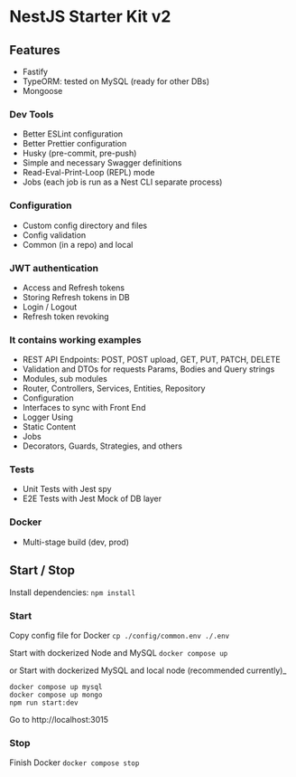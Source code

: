 # NestJS Starter Kit v2

## Features

- Fastify
- TypeORM: tested on MySQL (ready for other DBs)
- Mongoose

### Dev Tools

- Better ESLint configuration
- Better Prettier configuration
- Husky (pre-commit, pre-push)
- Simple and necessary Swagger definitions
- Read-Eval-Print-Loop (REPL) mode
- Jobs (each job is run as a Nest CLI separate process)

### Configuration

- Custom config directory and files
- Config validation
- Common (in a repo) and local

### JWT authentication

- Access and Refresh tokens
- Storing Refresh tokens in DB
- Login / Logout
- Refresh token revoking

### It contains working examples

- REST API Endpoints: POST, POST upload, GET, PUT, PATCH, DELETE
- Validation and DTOs for requests Params, Bodies and Query strings
- Modules, sub modules
- Router, Controllers, Services, Entities, Repository
- Configuration
- Interfaces to sync with Front End
- Logger Using
- Static Content
- Jobs
- Decorators, Guards, Strategies, and others

### Tests

- Unit Tests with Jest spy
- E2E Tests with Jest Mock of DB layer

### Docker

- Multi-stage build (dev, prod)

## Start / Stop

Install dependencies:
`npm install`

### Start

Copy config file for Docker
`cp ./config/common.env ./.env`

Start with dockerized Node and MySQL
`docker compose up`

or Start with dockerized MySQL and local node (recommended currently)\_

```
docker compose up mysql
docker compose up mongo
npm run start:dev
```

Go to http://localhost:3015

### Stop

Finish Docker
`docker compose stop`
